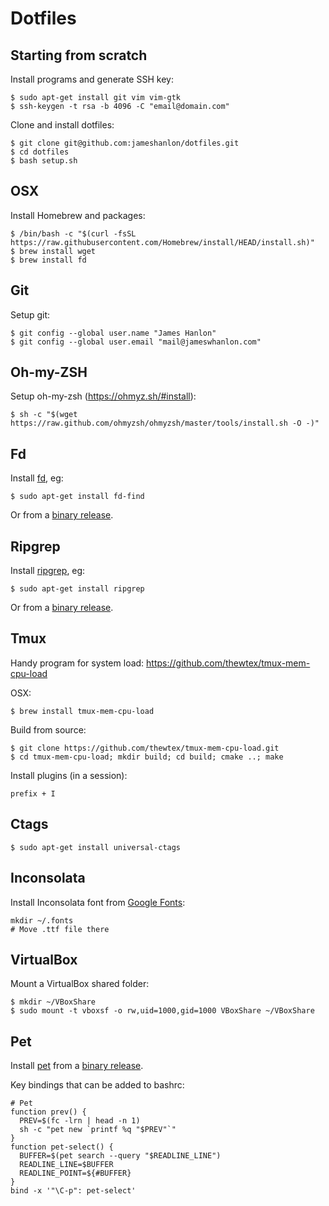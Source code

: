 # Dotfiles

## Starting from scratch

Install programs and generate SSH key:
```
$ sudo apt-get install git vim vim-gtk
$ ssh-keygen -t rsa -b 4096 -C "email@domain.com"
```

Clone and install dotfiles:
```
$ git clone git@github.com:jameshanlon/dotfiles.git
$ cd dotfiles
$ bash setup.sh
```

## OSX

Install Homebrew and packages:
```
$ /bin/bash -c "$(curl -fsSL https://raw.githubusercontent.com/Homebrew/install/HEAD/install.sh)"
$ brew install wget
$ brew install fd
```

## Git

Setup git:
```
$ git config --global user.name "James Hanlon"
$ git config --global user.email "mail@jameswhanlon.com"
```

## Oh-my-ZSH

Setup oh-my-zsh (https://ohmyz.sh/#install):
```
$ sh -c "$(wget https://raw.github.com/ohmyzsh/ohmyzsh/master/tools/install.sh -O -)"
```

## Fd

Install [fd](https://github.com/sharkdp/fd), eg:
```
$ sudo apt-get install fd-find
```
Or from a [binary release](https://github.com/sharkdp/fd/releases).

## Ripgrep

Install [ripgrep](https://github.com/BurntSushi/ripgrep), eg:
```
$ sudo apt-get install ripgrep
```
Or from a [binary release](https://github.com/BurntSushi/ripgrep/releases).

## Tmux

Handy program for system load:
https://github.com/thewtex/tmux-mem-cpu-load

OSX:
```
$ brew install tmux-mem-cpu-load
```

Build from source:
```
$ git clone https://github.com/thewtex/tmux-mem-cpu-load.git
$ cd tmux-mem-cpu-load; mkdir build; cd build; cmake ..; make
```

Install plugins (in a session):
```
prefix + I
```

## Ctags

```
$ sudo apt-get install universal-ctags
```

## Inconsolata

Install Inconsolata font from [Google Fonts](https://fonts.google.com/specimen/Inconsolata):
```
mkdir ~/.fonts
# Move .ttf file there
```

## VirtualBox

Mount a VirtualBox shared folder:
```
$ mkdir ~/VBoxShare
$ sudo mount -t vboxsf -o rw,uid=1000,gid=1000 VBoxShare ~/VBoxShare
```

## Pet

Install [pet](https://github.com/knqyf263/pet)
from a [binary release](https://github.com/knqyf263/pet/releases).

Key bindings that can be added to bashrc:
```
# Pet
function prev() {
  PREV=$(fc -lrn | head -n 1)
  sh -c "pet new `printf %q "$PREV"`"
}
function pet-select() {
  BUFFER=$(pet search --query "$READLINE_LINE")
  READLINE_LINE=$BUFFER
  READLINE_POINT=${#BUFFER}
}
bind -x '"\C-p": pet-select'
```
